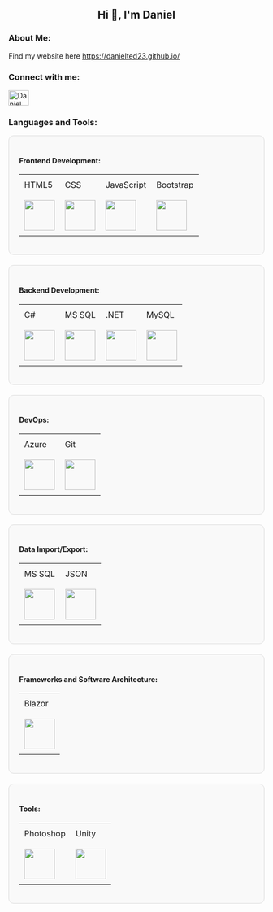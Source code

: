 <h2 align="center">Hi 👋, I'm Daniel</h2>

<h3 align="left">About Me:</h3>
<p align="left">
    Find my website here <a href="https://danielted23.github.io/" target="_blank">https://danielted23.github.io/</a>
</p>

<h3 align="left">Connect with me:</h3>
<p align="left">
    <a href="https://dk.linkedin.com/in/daniel-villena-askgaard-338524174?trk=people-guest_people-search-card" target="_blank">
        <img align="center" src="https://raw.githubusercontent.com/rahuldkjain/github-profile-readme-generator/master/src/images/icons/Social/linked-in-alt.svg" alt="Daniel Villena Askgaard LinkedIn" height="30" width="40" />
    </a>
</p>

<h3 align="left">Languages and Tools:</h3>

<!-- Frontend Development -->
<div style="border: 1px solid #ddd; padding: 20px; border-radius: 10px; background-color: #f9f9f9; margin-bottom: 20px;">
    <h4 align="left">Frontend Development:</h4>
    <table>
        <tr>
            <td style="padding: 10px;">HTML5</td>
            <td style="padding: 10px;">CSS</td>
            <td style="padding: 10px;">JavaScript</td>
            <td style="padding: 10px;">Bootstrap</td>
        </tr>
        <tr>
            <td style="padding: 10px;"><img src="https://cdn.jsdelivr.net/gh/devicons/devicon/icons/html5/html5-original-wordmark.svg" width="60px"></td>
            <td style="padding: 10px;"><img src="https://cdn.jsdelivr.net/gh/devicons/devicon/icons/css3/css3-original-wordmark.svg" width="60px"></td>
            <td style="padding: 10px;"><img src="https://cdn.jsdelivr.net/gh/devicons/devicon/icons/javascript/javascript-original.svg" width="60px"></td>
            <td style="padding: 10px;"><img src="https://cdn.jsdelivr.net/gh/devicons/devicon/icons/bootstrap/bootstrap-plain-wordmark.svg" width="60px"></td>
        </tr>
    </table>
</div>

<!-- Backend Development -->
<div style="border: 1px solid #ddd; padding: 20px; border-radius: 10px; background-color: #f9f9f9; margin-bottom: 20px;">
    <h4 align="left">Backend Development:</h4>
    <table>
        <tr>
            <td style="padding: 10px;">C#</td>
            <td style="padding: 10px;">MS SQL</td>
            <td style="padding: 10px;">.NET</td>
            <td style="padding: 10px;">MySQL</td>
        </tr>
        <tr>
            <td style="padding: 10px;"><img src="https://cdn.jsdelivr.net/gh/devicons/devicon/icons/csharp/csharp-original.svg" width="60px"></td>
            <td style="padding: 10px;"><img src="https://cdn.jsdelivr.net/gh/devicons/devicon/icons/microsoftsqlserver/microsoftsqlserver-original.svg" width="60px"></td>
            <td style="padding: 10px;"><img src="https://cdn.jsdelivr.net/gh/devicons/devicon/icons/dot-net/dot-net-plain-wordmark.svg" width="60px"></td>
            <td style="padding: 10px;"><img src="https://cdn.jsdelivr.net/gh/devicons/devicon/icons/mysql/mysql-original-wordmark.svg" width="60px"></td>
        </tr>
    </table>
</div>

<!-- DevOps -->
<div style="border: 1px solid #ddd; padding: 20px; border-radius: 10px; background-color: #f9f9f9; margin-bottom: 20px;">
    <h4 align="left">DevOps:</h4>
    <table>
        <tr>
            <td style="padding: 10px;">Azure</td>
            <td style="padding: 10px;">Git</td>
        </tr>
        <tr>
            <td style="padding: 10px;"><img src="https://cdn.jsdelivr.net/gh/devicons/devicon/icons/azure/azure-original.svg" width="60px"></td>
            <td style="padding: 10px;"><img src="https://cdn.jsdelivr.net/gh/devicons/devicon/icons/git/git-plain-wordmark.svg" width="60px"></td>
        </tr>
    </table>
</div>

<!-- Data Import/Export -->
<div style="border: 1px solid #ddd; padding: 20px; border-radius: 10px; background-color: #f9f9f9; margin-bottom: 20px;">
    <h4 align="left">Data Import/Export:</h4>
    <table>
        <tr>
            <td style="padding: 10px;">MS SQL</td>
            <td style="padding: 10px;">JSON</td>
        </tr>
        <tr>
            <td style="padding: 10px;"><img src="https://cdn.jsdelivr.net/gh/devicons/devicon/icons/microsoftsqlserver/microsoftsqlserver-original.svg" width="60px"></td>
            <td style="padding: 10px;"><img src="https://cdn.jsdelivr.net/gh/devicons/devicon/icons/json/json-original.svg" width="60px"></td>
        </tr>
    </table>
</div>

<!-- Frameworks and Software Architecture -->
<div style="border: 1px solid #ddd; padding: 20px; border-radius: 10px; background-color: #f9f9f9; margin-bottom: 20px;">
    <h4 align="left">Frameworks and Software Architecture:</h4>
    <table>
        <tr>
            <td style="padding: 10px;">Blazor</td>
        </tr>
        <tr>
            <td style="padding: 10px;"><img src="https://cdn.jsdelivr.net/gh/devicons/devicon/icons/blazor/blazor-original.svg" width="60px"></td>
        </tr>
    </table>
</div>

<!-- Tools -->
<div style="border: 1px solid #ddd; padding: 20px; border-radius: 10px; background-color: #f9f9f9; margin-bottom: 20px;">
    <h4 align="left">Tools:</h4>
    <table>
        <tr>
            <td style="padding: 10px;">Photoshop</td>
            <td style="padding: 10px;">Unity</td>
        </tr>
        <tr>
            <td style="padding: 10px;"><img src="https://cdn.jsdelivr.net/gh/devicons/devicon/icons/photoshop/photoshop-line.svg" width="60px"></td>
            <td style="padding: 10px;"><img src="https://cdn.jsdelivr.net/gh/devicons/devicon/icons/unity/unity-original.svg" width="60px"></td>
        </tr>
    </table>
</div>
